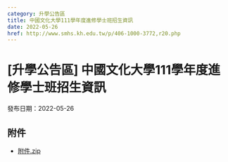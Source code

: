 ```yaml
---
category: 升學公告區
title: 中國文化大學111學年度進修學士班招生資訊
date: 2022-05-26
href: http://www.smhs.kh.edu.tw/p/406-1000-3772,r20.php
---
```


# [升學公告區] 中國文化大學111學年度進修學士班招生資訊

發布日期：2022-05-26



## 附件

- [附件.zip](https://www.smhs.kh.edu.tw/app/index.php?Action=downloadfile&file=WVhSMFlXTm9MemcyTDNCMFlWOHpOVE00WHpjME56YzJYelE1TURNNUxucHBjQT09&fname=DGGGROTSYWQO41XX50LKSWHGRK30OOLKDGUWTSKK4125MLVWKPROVTPOUSSSPKPO)
